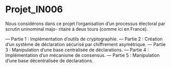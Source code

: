 # Projet_IN006
Nous considérons dans ce projet l’organisation d’un processus électoral par scrutin uninominal majo- ritaire à deux tours (comme ici en France). 


— Partie 1 : Implémentation d’outils de cryptographie.
— Partie 2 : Création d’un système de déclaration sécurisé par chiffrement asymétrique. 
— Partie 3 : Manipulation d’une base centralisée de déclarations. 
— Partie 4 : Implémentation d’un mécanisme de consensus.
— Partie 5 : Manipulation d’une base décentralisée de déclarations.
